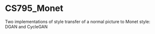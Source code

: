 # CS795_Monet
Two implementations of style transfer of a normal picture to Monet style: DGAN and CycleGAN
